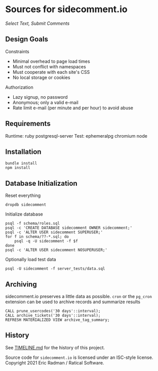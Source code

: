 Sources for sidecomment.io
==========================

_Select Text, Submit Comments_

Design Goals
------------

Constraints

* Minimal overhead to page load times
* Must not conflict with namespaces
* Must cooperate with each site's CSS
* No local storage or cookies

Authorization

* Lazy signup, no password
* Anonymous; only a valid e-mail
* Rate limit e-mail (per minute and per hour) to avoid abuse

Requirements
------------

Runtime: ruby postgresql-server
Test: ephemeralpg chromium node

Installation
------------

    bundle install
    npm install

Database Initialization
-----------------------

Reset everything

    dropdb sidecomment

Initialize database

    psql -f schema/roles.sql
    psql -c 'CREATE DATABASE sidecomment OWNER sidecomment;'
    psql -c 'ALTER USER sidecomment SUPERUSER;'
    for f in schema/??-*.sql; do
        psql -q -U sidecomment -f $f
    done
    psql -c 'ALTER USER sidecomment NOSUPERUSER;'

Optionally load test data

    psql -U sidecomment -f server_tests/data.sql

Archiving
---------

sidecomment.io preserves a little data as possible.  `cron` or the `pg_cron`
extension can be used to archive records and summarize results

    CALL prune_usercodes('30 days'::interval);
    CALL archive_tickets('30 days'::interval);
    REFRESH MATERIALIZED VIEW archive_tag_summary;

History
-------

See [TIMELINE.md](TIMELINE.md) for the history of this project.

Source code for `sidecomment.io` is licensed under an ISC-style license.
Copyright 2021 Eric Radman / Ratical Software.
